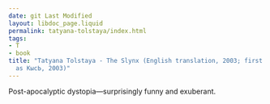```yaml
---
date: git Last Modified
layout: libdoc_page.liquid
permalink: tatyana-tolstaya/index.html
tags:
- T
- book
title: "Tatyana Tolstaya - The Slynx (English translation, 2003; first published
  as КысЬ, 2003)"
---
```


Post-apocalyptic dystopia—surprisingly funny and exuberant.